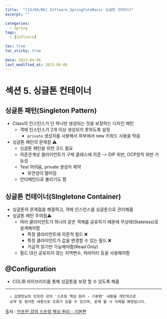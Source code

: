 ```yaml
---
title:  "[23/04/06] Inflearn_SpringCoreBasic 싱글톤 컨테이너"
excerpt: ""

categories:
  - Spring
tags:
  - [Inflearn]

toc: true
toc_sticky: true
 
date: 2023-04-06
last_modified_at: 2023-04-06
---
```

# 섹션 5. 싱글톤 컨테이너

## 싱글톤 패턴(Singleton Pattern)

- Class의 인스턴스가 단 하나만 생성되는 것을 보장하는 디자인 패턴
  - 객체 인스턴스가 2개 이상 생성되지 못하도록 설정
    - ```private``` 생성자를 사용해서 외부에서 new 키워드 사용을 막음
- 싱글톤 패턴의 문제점 ⚠️
  - 싱글톤 패턴을 위한 코드 필요
  - 의존관계상 클라이언트가 구체 클래스에 의존 -> DIP 위반, OCP원칙 위반 가능성
  - Test 어려움, private 생성자 제약
    - 유연성이 떨어짐
  - 안티패턴으로 불리기도 함

## 싱글톤 컨테이너(SIngletone Container)

- 싱글톤의 문제점을 해결하고, 객체 인스턴스를 싱글톤으로 관리해줌
- 싱글톤 패턴 주의점⚠️
  - 여러 클라이언트가 하나의 같은 객체를 공유하기 때문에 무상태(Stateless)로 설계해야함
    - 특정 클라리언트에 의존적 필드 ❌
    - 특정 클라이언트가 값을 변경할 수 있는 필드 ❌
    - 가급적 읽기만 가능해야함(Read Only)
  - 필드 대신 공유되지 않는 지역변수, 파라미터 등을 사용해야함

## @Configuration

- CGLIB 라이브러리를 통해 싱글톤을 보장 할 수 있도록 해줌


***
      ⚠️ 김영한님의 인프런 강의 '스프링 핵심 원리 - 기본편' 내용을 개인적으로 
      요약 및 정리한 내용으로 오류가 있을 수 있으며, 문제 될 시 삭제될 예정입니다. 

출처 : [인프런 강의 스프링 핵심 원리 - 기본편](https://inf.run/k7P8)
